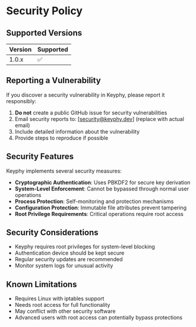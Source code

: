 # Security Policy

## Supported Versions

| Version | Supported          |
| ------- | ------------------ |
| 1.0.x   | :white_check_mark: |

## Reporting a Vulnerability

If you discover a security vulnerability in Keyphy, please report it responsibly:

1. **Do not** create a public GitHub issue for security vulnerabilities
2. Email security reports to: [security@keyphy.dev] (replace with actual email)
3. Include detailed information about the vulnerability
4. Provide steps to reproduce if possible

## Security Features

Keyphy implements several security measures:

- **Cryptographic Authentication**: Uses PBKDF2 for secure key derivation
- **System-Level Enforcement**: Cannot be bypassed through normal user operations
- **Process Protection**: Self-monitoring and protection mechanisms
- **Configuration Protection**: Immutable file attributes prevent tampering
- **Root Privilege Requirements**: Critical operations require root access

## Security Considerations

- Keyphy requires root privileges for system-level blocking
- Authentication device should be kept secure
- Regular security updates are recommended
- Monitor system logs for unusual activity

## Known Limitations

- Requires Linux with iptables support
- Needs root access for full functionality
- May conflict with other security software
- Advanced users with root access can potentially bypass protections